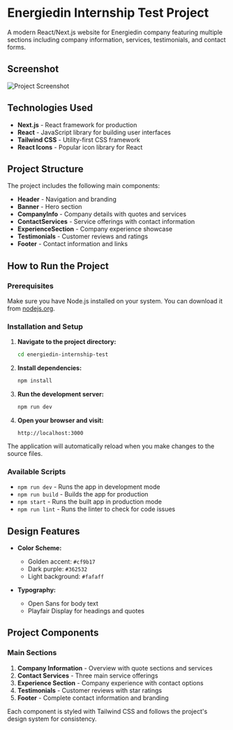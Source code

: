# Energiedin Internship Test Project

A modern React/Next.js website for Energiedin company featuring multiple sections including company information, services, testimonials, and contact forms.

## Screenshot

![Project Screenshot](test-screenshot-0625.png)

## Technologies Used

- **Next.js** - React framework for production
- **React** - JavaScript library for building user interfaces
- **Tailwind CSS** - Utility-first CSS framework
- **React Icons** - Popular icon library for React

## Project Structure

The project includes the following main components:
- **Header** - Navigation and branding
- **Banner** - Hero section
- **CompanyInfo** - Company details with quotes and services
- **ContactServices** - Service offerings with contact information
- **ExperienceSection** - Company experience showcase
- **Testimonials** - Customer reviews and ratings
- **Footer** - Contact information and links

## How to Run the Project

### Prerequisites

Make sure you have Node.js installed on your system. You can download it from [nodejs.org](https://nodejs.org/).

### Installation and Setup

1. **Navigate to the project directory:**
   ```bash
   cd energiedin-internship-test
   ```

2. **Install dependencies:**
   ```bash
   npm install
   ```

3. **Run the development server:**
   ```bash
   npm run dev
   ```

4. **Open your browser and visit:**
   ```
   http://localhost:3000
   ```

The application will automatically reload when you make changes to the source files.

### Available Scripts

- `npm run dev` - Runs the app in development mode
- `npm run build` - Builds the app for production
- `npm start` - Runs the built app in production mode
- `npm run lint` - Runs the linter to check for code issues

## Design Features

- **Color Scheme:**
  - Golden accent: `#cf9b17`
  - Dark purple: `#362532`
  - Light background: `#fafaff`

- **Typography:**
  - Open Sans for body text
  - Playfair Display for headings and quotes


## Project Components

### Main Sections
1. **Company Information** - Overview with quote sections and services
2. **Contact Services** - Three main service offerings
3. **Experience Section** - Company experience with contact options
4. **Testimonials** - Customer reviews with star ratings
5. **Footer** - Complete contact information and branding

Each component is styled with Tailwind CSS and follows the project's design system for consistency.
